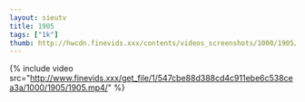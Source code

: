 ```yaml
--- 
layout: sieutv
title: 1905
tags: ["1k"]
thumb: http://hwcdn.finevids.xxx/contents/videos_screenshots/1000/1905/preview.mp4.jpg
---
```

{% include video src="http://www.finevids.xxx/get_file/1/547cbe88d388cd4c911ebe6c538cea3a/1000/1905/1905.mp4/" %} 
